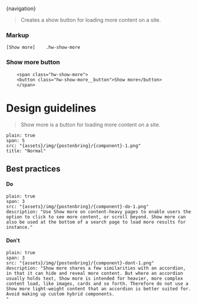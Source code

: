 
{navigation}


> Creates a show button for loading more content on a site.

### Markup
```code
[Show more]    .hw-show-more
```



### Show more button

```html|span-6,plain,light
    <span class="hw-show-more">
    <button class="hw-show-more__button">Show more</button>
    </span>
```








# Design guidelines

> Show more is a button for loading more content on a site.


```image
plain: true
span: 5
src: "{assets}/img/{postenbring}/{component}-1.png"
title: "Normal"
```






## Best practices

#### Do

```image
plain: true
span: 3
src: "{assets}/img/{postenbring}/{component}-do-1.png"
description: "Use Show more on content-heavy pages to enable users the option to click to see more content, or scroll beyond. Show more can also be used at the bottom of a search page to load more results for instance."
```

#### Don't
  
```image
plain: true
span: 3
src: "{assets}/img/{postenbring}/{component}-dont-1.png"
description: "Show more shares a few similarities with an accordion, in that it can hide and reveal more content. But where an accordion usually holds text, Show more is intended for heavier, more complex content load, like images, cards and so forth. Therefore do not use a Show more light-weight content that an accordion is better suited for. Avoid making up custom hybrid components.
"
```